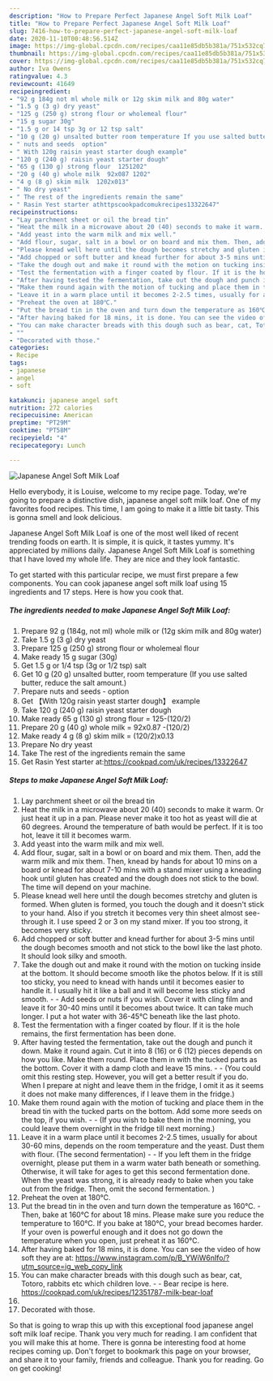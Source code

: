 ```yaml
---
description: "How to Prepare Perfect Japanese Angel Soft Milk Loaf"
title: "How to Prepare Perfect Japanese Angel Soft Milk Loaf"
slug: 7416-how-to-prepare-perfect-japanese-angel-soft-milk-loaf
date: 2020-11-10T00:48:56.514Z
image: https://img-global.cpcdn.com/recipes/caa11e85db5b381a/751x532cq70/japanese-angel-soft-milk-loaf-recipe-main-photo.jpg
thumbnail: https://img-global.cpcdn.com/recipes/caa11e85db5b381a/751x532cq70/japanese-angel-soft-milk-loaf-recipe-main-photo.jpg
cover: https://img-global.cpcdn.com/recipes/caa11e85db5b381a/751x532cq70/japanese-angel-soft-milk-loaf-recipe-main-photo.jpg
author: Iva Owens
ratingvalue: 4.3
reviewcount: 41649
recipeingredient:
- "92 g 184g not ml whole milk or 12g skim milk and 80g water"
- "1.5 g (3 g) dry yeast"
- "125 g (250 g) strong flour or wholemeal flour"
- "15 g sugar 30g"
- "1.5 g or 14 tsp 3g or 12 tsp salt"
- "10 g (20 g) unsalted butter room temperature If you use salted butter reduce the salt amount"
- " nuts and seeds  option"
- " With 120g raisin yeast starter dough example"
- "120 g (240 g) raisin yeast starter dough"
- "65 g (130 g) strong flour  1251202"
- "20 g (40 g) whole milk  92x087 1202"
- "4 g (8 g) skim milk  1202x013"
- " No dry yeast"
- " The rest of the ingredients remain the same"
- " Rasin Yest starter athttpscookpadcomukrecipes13322647"
recipeinstructions:
- "Lay parchment sheet or oil the bread tin"
- "Heat the milk in a microwave about 20 (40) seconds to make it warm. Or just heat it up in a pan. Please never make it too hot as yeast will die at 60 degrees. Around the temperature of bath would be perfect. If it is too hot, leave it till it becomes warm."
- "Add yeast into the warm milk and mix well."
- "Add flour, sugar, salt in a bowl or on board and mix them. Then, add the warm milk and mix them. Then, knead by hands for about 10 mins on a board or knead for about 7-10 mins with a stand mixer using a kneading hook until gluten has created and the dough does not stick to the bowl. The time will depend on your machine."
- "Please knead well here until the dough becomes stretchy and gluten is formed. When gluten is formed, you touch the dough and it doesn&#39;t stick to your hand. Also if you stretch it becomes very thin sheet almost see-through it. I use speed 2 or 3 on my stand mixer. If you too strong, it becomes very sticky."
- "Add chopped or soft butter and knead further for about 3-5 mins until the dough becomes smooth and not stick to the bowl like the last photo. It should look silky and smooth."
- "Take the dough out and make it round with the motion on tucking inside at the bottom. It should become smooth like the photos below. If it is still too sticky, you need to knead with hands until it becomes easier to handle it. I usually hit it like a ball and it will become less sticky and smooth.   Add seeds or nuts if you wish. Cover it with cling film and leave it for 30-40 mins until it becomes about twice. It can take much longer. I put a hot water with 36-45℃ beneath like the last photo."
- "Test the fermentation with a finger coated by flour. If it is the hole remains, the first fermentation has been done."
- "After having tested the fermentation, take out the dough and punch it down. Make it round again. Cut it into 8 (16) or 6 (12) pieces depends on how you like. Make them round. Place them in with the tucked parts as the bottom. Cover it with a damp cloth and leave 15 mins.   (You could omit this resting step. However, you will get a better result if you do. When I prepare at night and leave them in the fridge, I omit it as it seems it does not make many differences, if I leave them in the fridge.)"
- "Make them round again with the motion of tucking and place them in the bread tin with the tucked parts on the bottom. Add some more seeds on the top, if you wish.   (If you wish to bake them in the morning, you could leave them overnight in the fridge till next morning.)"
- "Leave it in a warm place until it becomes 2-2.5 times, usually for about 30-60 mins, depends on the room temperature and the yeast. Dust them with flour. (The second fermentation)  If you left them in the fridge overnight, please put them in a warm water bath beneath or something. Otherwise, it will take for ages to get this second fermentation done. When the yeast was strong, it is already ready to bake when you take out from the fridge. Then, omit the second fermentation. )"
- "Preheat the oven at 180℃."
- "Put the bread tin in the oven and turn down the temperature as 160℃.   Then, bake at 160℃ for about 18 mins. Please make sure you reduce the temperature to 160℃. If you bake at 180℃, your bread becomes harder. If your oven is powerful enough and it does not go down the temperature when you open, just preheat it as 160℃."
- "After having baked for 18 mins, it is done. You can see the video of how soft they are at: https://www.instagram.com/p/B_YWiW6nIfo/?utm_source=ig_web_copy_link"
- "You can make character breads with this dough such as bear, cat, Totoro, rabbits etc which children love.   Bear recipe is here. https://cookpad.com/uk/recipes/12351787-milk-bear-loaf"
- ""
- "Decorated with those."
categories:
- Recipe
tags:
- japanese
- angel
- soft

katakunci: japanese angel soft 
nutrition: 272 calories
recipecuisine: American
preptime: "PT29M"
cooktime: "PT58M"
recipeyield: "4"
recipecategory: Lunch

---
```



![Japanese Angel Soft Milk Loaf](https://img-global.cpcdn.com/recipes/caa11e85db5b381a/751x532cq70/japanese-angel-soft-milk-loaf-recipe-main-photo.jpg)

Hello everybody, it is Louise, welcome to my recipe page. Today, we're going to prepare a distinctive dish, japanese angel soft milk loaf. One of my favorites food recipes. This time, I am going to make it a little bit tasty. This is gonna smell and look delicious.

Japanese Angel Soft Milk Loaf is one of the most well liked of recent trending foods on earth. It is simple, it is quick, it tastes yummy. It's appreciated by millions daily. Japanese Angel Soft Milk Loaf is something that I have loved my whole life. They are nice and they look fantastic.




To get started with this particular recipe, we must first prepare a few components. You can cook japanese angel soft milk loaf using 15 ingredients and 17 steps. Here is how you cook that.

<!--inarticleads1-->

##### The ingredients needed to make Japanese Angel Soft Milk Loaf:

1. Prepare 92 g (184g, not ml) whole milk or (12g skim milk and 80g water)
1. Take 1.5 g (3 g) dry yeast
1. Prepare 125 g (250 g) strong flour or wholemeal flour
1. Make ready 15 g sugar (30g)
1. Get 1.5 g or 1/4 tsp (3g or 1/2 tsp) salt
1. Get 10 g (20 g) unsalted butter, room temperature (If you use salted butter, reduce the salt amount.)
1. Prepare  nuts and seeds - option
1. Get  【With 120g raisin yeast starter dough】 example
1. Take 120 g (240 g) raisin yeast starter dough
1. Make ready 65 g (130 g) strong flour = 125-(120/2)
1. Prepare 20 g (40 g) whole milk = 92x0.87 -(120/2)
1. Make ready 4 g (8 g) skim milk = (120/2)x0.13
1. Prepare  No dry yeast
1. Take  The rest of the ingredients remain the same
1. Get  Rasin Yest starter at:https://cookpad.com/uk/recipes/13322647




<!--inarticleads2-->

##### Steps to make Japanese Angel Soft Milk Loaf:

1. Lay parchment sheet or oil the bread tin
1. Heat the milk in a microwave about 20 (40) seconds to make it warm. Or just heat it up in a pan. Please never make it too hot as yeast will die at 60 degrees. Around the temperature of bath would be perfect. If it is too hot, leave it till it becomes warm.
1. Add yeast into the warm milk and mix well.
1. Add flour, sugar, salt in a bowl or on board and mix them. Then, add the warm milk and mix them. Then, knead by hands for about 10 mins on a board or knead for about 7-10 mins with a stand mixer using a kneading hook until gluten has created and the dough does not stick to the bowl. The time will depend on your machine.
1. Please knead well here until the dough becomes stretchy and gluten is formed. When gluten is formed, you touch the dough and it doesn&#39;t stick to your hand. Also if you stretch it becomes very thin sheet almost see-through it. I use speed 2 or 3 on my stand mixer. If you too strong, it becomes very sticky.
1. Add chopped or soft butter and knead further for about 3-5 mins until the dough becomes smooth and not stick to the bowl like the last photo. It should look silky and smooth.
1. Take the dough out and make it round with the motion on tucking inside at the bottom. It should become smooth like the photos below. If it is still too sticky, you need to knead with hands until it becomes easier to handle it. I usually hit it like a ball and it will become less sticky and smooth.  -  - Add seeds or nuts if you wish. Cover it with cling film and leave it for 30-40 mins until it becomes about twice. It can take much longer. I put a hot water with 36-45℃ beneath like the last photo.
1. Test the fermentation with a finger coated by flour. If it is the hole remains, the first fermentation has been done.
1. After having tested the fermentation, take out the dough and punch it down. Make it round again. Cut it into 8 (16) or 6 (12) pieces depends on how you like. Make them round. Place them in with the tucked parts as the bottom. Cover it with a damp cloth and leave 15 mins.  -  - (You could omit this resting step. However, you will get a better result if you do. When I prepare at night and leave them in the fridge, I omit it as it seems it does not make many differences, if I leave them in the fridge.)
1. Make them round again with the motion of tucking and place them in the bread tin with the tucked parts on the bottom. Add some more seeds on the top, if you wish. -  -  (If you wish to bake them in the morning, you could leave them overnight in the fridge till next morning.)
1. Leave it in a warm place until it becomes 2-2.5 times, usually for about 30-60 mins, depends on the room temperature and the yeast. Dust them with flour. (The second fermentation) -  - If you left them in the fridge overnight, please put them in a warm water bath beneath or something. Otherwise, it will take for ages to get this second fermentation done. When the yeast was strong, it is already ready to bake when you take out from the fridge. Then, omit the second fermentation. )
1. Preheat the oven at 180℃.
1. Put the bread tin in the oven and turn down the temperature as 160℃.  -  Then, bake at 160℃ for about 18 mins. Please make sure you reduce the temperature to 160℃. If you bake at 180℃, your bread becomes harder. If your oven is powerful enough and it does not go down the temperature when you open, just preheat it as 160℃.
1. After having baked for 18 mins, it is done. You can see the video of how soft they are at: https://www.instagram.com/p/B_YWiW6nIfo/?utm_source=ig_web_copy_link
1. You can make character breads with this dough such as bear, cat, Totoro, rabbits etc which children love.  -  - Bear recipe is here. https://cookpad.com/uk/recipes/12351787-milk-bear-loaf
1. 
1. Decorated with those.




So that is going to wrap this up with this exceptional food japanese angel soft milk loaf recipe. Thank you very much for reading. I am confident that you will make this at home. There is gonna be interesting food at home recipes coming up. Don't forget to bookmark this page on your browser, and share it to your family, friends and colleague. Thank you for reading. Go on get cooking!
